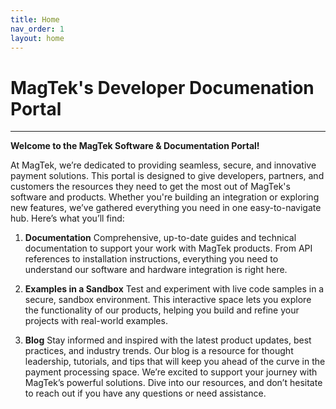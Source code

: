 ```yaml
---
title: Home
nav_order: 1
layout: home
---
```


# MagTek's Developer Documenation Portal 

----

**Welcome to the MagTek Software & Documentation Portal!**

At MagTek, we’re dedicated to providing seamless, secure, and innovative payment solutions. This portal is designed to give developers, partners, and customers the resources they need to get the most out of MagTek's software and products. Whether you're building an integration or exploring new features, we’ve gathered everything you need in one easy-to-navigate hub.
Here’s what you’ll find:

1. **Documentation**
Comprehensive, up-to-date guides and technical documentation to support your work with MagTek products. From API references to installation instructions, everything you need to understand our software and hardware integration is right here.

2. **Examples in a Sandbox**
Test and experiment with live code samples in a secure, sandbox environment. This interactive space lets you explore the functionality of our products, helping you build and refine your projects with real-world examples.

3. **Blog**
Stay informed and inspired with the latest product updates, best practices, and industry trends. Our blog is a resource for thought leadership, tutorials, and tips that will keep you ahead of the curve in the payment processing space.
We’re excited to support your journey with MagTek’s powerful solutions. Dive into our resources, and don’t hesitate to reach out if you have any questions or need assistance.
